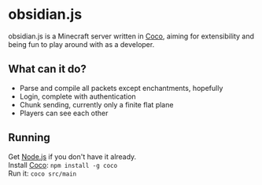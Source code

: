 
# obsidian.js

obsidian.js is a Minecraft server written in [Coco](http://satyr.github.com/coco/),
aiming for extensibility and being fun to play around with as a developer.


## What can it do?

- Parse and compile all packets except enchantments, hopefully
- Login, complete with authentication
- Chunk sending, currently only a finite flat plane
- Players can see each other


## Running

Get [Node.js](http://nodejs.org/) if you don't have it already.  
Install [Coco](http://satyr.github.com/coco/): `npm install -g coco`  
Run it: `coco src/main`
